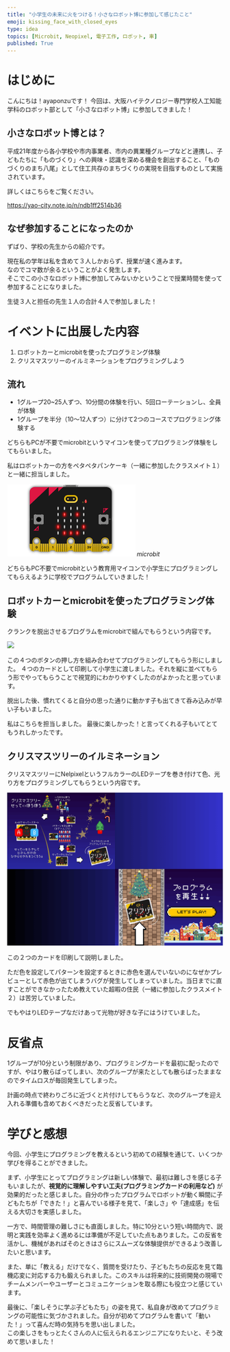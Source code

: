 ```yaml
---
title: "小学生の未来に火をつける！小さなロボット博に参加して感じたこと"
emoji: kissing_face_with_closed_eyes
type: idea
topics: [Microbit, Neopixel, 電子工作, ロボット, 車]
published: True
---
```


# はじめに
こんにちは！ayaponzuです！
今回は、大阪ハイテクノロジー専門学校人工知能学科のロボット部として「小さなロボット博」に参加してきました！
## 小さなロボット博とは？
平成21年度から各小学校や市内事業者、市内の異業種グループなどと連携し、子どもたちに「ものづくり」への興味・認識を深める機会を創出すること、「ものづくりのまち八尾」として住工共存のまちづくりの実現を目指すものとして実施されています。

詳しくはこちらをご覧ください。

https://yao-city.note.jp/n/ndb1ff2514b36

## なぜ参加することになったのか
ずばり、学校の先生からの紹介です。

現在私の学年は私を含めて３人しかおらず、授業が速く進みます。<br>
なのでコマ数が余るということがよく発生します。<br>そこでこの小さなロボット博に参加してみないかということで授業時間を使って参加することになりました。

生徒３人と担任の先生１人の合計４人で参加しました！

# イベントに出展した内容
1. ロボットカーとmicrobitを使ったプログラミング体験
2. クリスマスツリーのイルミネーションをプログラミングしよう

## 流れ
- 1グループ20~25人ずつ、10分間の体験を行い、5回ローテーションし、全員が体験
- 1グループを半分（10～12人ずつ）に分けて2つのコースでプログラミング体験する

どちらもPCが不要でmicrobitというマイコンを使ってプログラミング体験をしてもらいました。

私はロボットカーの方をペタペタパンケーキ（一緒に参加したクラスメイト１）と一緒に担当しました。

![](https://github.com/ayaponzu2525/Zenn/blob/main/images/minirobot/microbit.png?raw=true)
*microbit*

どちらもPC不要でmicrobitという教育用マイコンで小学生にプログラミングしてもらえるように学校でプログラムしていきました！
## ロボットカーとmicrobitを使ったプログラミング体験
クランクを脱出させるプログラムをmicrobitで組んでもらうという内容です。

![](https://github.com/ayaponzu2525/Zenn/blob/main/images/minirobot/%E5%B0%8F%E3%81%95%E3%81%AA%E3%83%AD%E3%83%9C%E3%83%83%E3%83%88%E5%8D%9A%E3%83%AD%E3%83%9C%E3%83%83%E3%83%88%E3%82%AB%E3%83%BC%E5%9C%A7%E7%B8%AE.png?raw=true)


この４つのボタンの押し方を組み合わせてプログラミングしてもらう形にしました。
４つのカードとして印刷して小学生に渡しました。それを縦に並べてもらう形でやってもらうことで視覚的にわかりやすくしたのがよかったと思っています。

脱出した後、慣れてくると自分の思った通りに動かす子も出てきて呑み込みが早い子もいました。

私はこちらを担当しました。
最後に楽しかった！と言ってくれる子もいてとてもうれしかったです。

## クリスマスツリーのイルミネーション
クリスマスツリーにNelpixelというフルカラーのLEDテープを巻き付けて色、光り方をプログラミングしてもらうという内容です。

![](https://github.com/ayaponzu2525/Zenn/blob/main/images/minirobot/%E5%B0%8F%E3%81%95%E3%81%AA%E3%83%AD%E3%83%9C%E3%83%83%E3%83%88%E5%8D%9A%E3%82%AF%E3%83%AA%E3%82%B9%E3%83%9E%E3%82%B9%E3%83%84%E3%83%AA%E3%83%BC%20%E5%9C%A7%E7%B8%AE.png?raw=true)

この２つのカードを印刷して説明しました。

ただ色を設定してパターンを設定するときに赤色を選んでいないのになぜかプレビューとして赤色が出てしまうバグが発生してしまっていました。当日までに直すことができなかったため教えていた超暇の住民（一緒に参加したクラスメイト２）は苦労していました。

でもやはりLEDテープなだけあって光物が好きな子にはうけていました。

# 反省点
1グループが10分という制限があり、プログラミングカードを最初に配ったのですが、やはり散らばってしまい、次のグループが来たとしても散らばったままなのでタイムロスが毎回発生してしまった。

計画の時点で終わりごろに近づくと片付けしてもらうなど、次のグループを迎え入れる準備も含めておくべきだったと反省しています。

# 学びと感想
今回、小学生にプログラミングを教えるという初めての経験を通じて、いくつか学びを得ることができました。

まず、小学生にとってプログラミングは新しい体験で、最初は難しさを感じる子もいましたが、**視覚的に理解しやすい工夫(プログラミングカードの利用など)** が効果的だったと感じました。自分の作ったプログラムでロボットが動く瞬間に子どもたちが「できた！」と喜んでいる様子を見て、「楽しさ」や「達成感」を伝える大切さを実感しました。

一方で、時間管理の難しさにも直面しました。特に10分という短い時間内で、説明と実践を効率よく進めるには準備が不足していた点もありました。この反省を活かし、機械があればそのときはさらにスムーズな体験提供ができるよう改善したいと思います。

また、単に「教える」だけでなく、質問を受けたり、子どもたちの反応を見て臨機応変に対応する力も鍛えられました。このスキルは将来的に技術開発の現場でチームメンバーやユーザーとコミュニケーションを取る際にも役立つと感じています。

最後に、「楽しそうに学ぶ子どもたち」の姿を見て、私自身が改めてプログラミングの可能性に気づかされました。自分が初めてプログラムを書いて「動いた！」って喜んだ時の気持ちを思い出しました。<br>
この楽しさをもっとたくさんの人に伝えられるエンジニアになりたいと、そう改めて思いました！